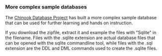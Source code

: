 ### More complex sample databases

The [Chinook Database Project](http://chinookdatabase.codeplex.com/) 
has built a more complex sample database that can be used for further
learning and hands on instruction.

If you download the zipfile, extract it and example the files with
"Sqlite" in the filename. Files with the .sqlite extension are actual
database files that can be opened with the sqlite commandline tool,
while files with the .sql extension are the DDL and DML commands
used to create the .sqlite files.
